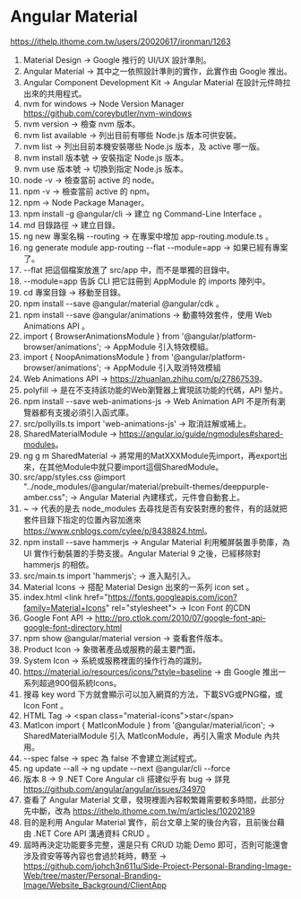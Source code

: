 # Angular Material

<https://ithelp.ithome.com.tw/users/20020617/ironman/1263>

1. Material Design -> Google 推行的 UI/UX 設計準則。
2. Angular Material -> 其中之一依照設計準則的實作，此實作由 Google 推出。
3. Angular Component Development Kit -> Angular Material 在設計元件時拉出來的共用程式。
4. nvm for windows -> Node Version Manager <https://github.com/coreybutler/nvm-windows>
5. nvm version -> 檢查 nvm 版本。
6. nvm list available -> 列出目前有哪些 Node.js 版本可供安裝。
7. nvm list -> 列出目前本機安裝哪些 Node.js 版本，及 active 哪一版。
8. nvm install 版本號 -> 安裝指定 Node.js 版本。
9. nvm use 版本號 -> 切換到指定 Node.js 版本。
10. node -v -> 檢查當前 active 的 node。
11. npm -v -> 檢查當前 active 的 npm。
12. npm -> Node Package Manager。
13. npm install -g @angular/cli -> 建立 ng Command-Line Interface 。
14. md 目錄路徑 -> 建立目錄。
15. ng new 專案名稱 --routing -> 在專案中增加 app-routing.module.ts 。
16. ng generate module app-routing --flat --module=app -> 如果已經有專案了。
17. --flat 把這個檔案放進了 src/app 中，而不是單獨的目錄中。
18. --module=app 告訴 CLI 把它註冊到 AppModule 的 imports 陣列中。
19. cd 專案目錄 -> 移動至目錄。
20. npm install --save @angular/material @angular/cdk 。
21. npm install --save @angular/animations -> 動畫特效套件，使用 Web Animations API 。
22. import { BrowserAnimationsModule } from '@angular/platform-browser/animations'; -> AppModule 引入特效模組。
23. import { NoopAnimationsModule } from '@angular/platform-browser/animations'; -> AppModule 引入取消特效模組
24. Web Animations API -> <https://zhuanlan.zhihu.com/p/27867539>。
25. polyfill -> 是在不支持該功能的Web瀏覽器上實現該功能的代碼，API 墊片。
26. npm install --save web-animations-js -> Web Animation API 不是所有瀏覽器都有支援必須引入函式庫。
27. src/pollyills.ts import 'web-animations-js' -> 取消註解或補上。
28. SharedMaterialModule -> <https://angular.io/guide/ngmodules#shared-modules>。
29. ng g m SharedMaterial -> 將常用的MatXXXModule先import，再export出來，在其他Module中就只要import這個SharedModule。
30. src/app/styles.css  @import "../node_modules/@angular/material/prebuilt-themes/deeppurple-amber.css"; -> Angular Material 內建樣式，元件會自動套上。
31. ~ -> 代表的是去 node_modules 去尋找是否有安裝對應的套件，有的話就把套件目錄下指定的位置內容加進來 <https://www.cnblogs.com/cylee/p/8438824.html>。
32. npm install --save hammerjs -> Angular Material 利用觸屏裝置手勢庫，為 UI 實作行動裝置的手勢支援。Angular Material 9 之後，已經移除對 hammerjs 的相依。
33. src/main.ts import 'hammerjs'; -> 進入點引入。
34. Material Icons -> 搭配 Material Design 出來的一系列 icon set 。
35. index.html &lt;link href="<https://fonts.googleapis.com/icon?family=Material+Icons>" rel="stylesheet"> -> Icon Font 的CDN
36. Google Font API -> <http://pro.ctlok.com/2010/07/google-font-api-google-font-directory.html>
37. npm show @angular/material version -> 查看套件版本。
38. Product Icon -> 象徵著產品或服務的最主要門面。
39. System Icon -> 系統或服務裡面的操作行為的識別。
40. <https://material.io/resources/icons/?style=baseline> -> 由 Google 推出一系列超過900個系統Icons。
41. 搜尋 key word 下方就會顯示可以加入網頁的方法，下載SVG或PNG檔，或 Icon Font 。
42. HTML Tag -> &lt;span class="material-icons">star&lt;/span>
43. MatIcon import { MatIconModule } from '@angular/material/icon'; -> SharedMaterialModule 引入 MatIconModule，再引入需求 Module 內共用。
44. --spec false -> spec 為 false 不會建立測試程式。
45. ng update --all -> ng update --next @angular/cli --force
46. 版本 8 -> 9 .NET Core Angular cli 搭建似乎有 bug -> 詳見 <https://github.com/angular/angular/issues/34970>
47. 查看了 Angular Material 文章，發現裡面內容較繁雜需要較多時間，此部分先中斷，改為 <https://ithelp.ithome.com.tw/m/articles/10202189>
48. 目的是利用 Angular Material 實作，前台文章上架的後台內容，且前後台藉由 .NET Core API 溝通資料 CRUD 。
49. 屆時再決定功能要多完整，還是只有 CRUD 功能 Demo 即可，否則可能還會涉及資安等等內容也會過於耗時，轉至 -> <https://github.com/johch3n611u/Side-Project-Personal-Branding-Image-Web/tree/master/Personal-Branding-Image/Website_Background/ClientApp>
